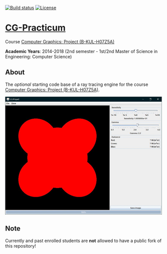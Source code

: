 [![Build status][s1]][tr] [![License][s2]][li]

[s1]: https://travis-ci.org/ComputerGraphicsResearchGroup/CGPracticum.svg?branch=master
[s2]: https://img.shields.io/badge/license-CGRG%201.0-blue.svg

[tr]: https://travis-ci.org/ComputerGraphicsResearchGroup/CGPracticum
[li]: https://raw.githubusercontent.com/ComputerGraphicsResearchGroup/CGPracticum/master/LICENSE.md

# [CG-Practicum](http://graphics.cs.kuleuven.be/courses/H07Z5a/opgave.html)

Course [Computer Graphics: Project (B-KUL-H07Z5A)](https://onderwijsaanbod.kuleuven.be/syllabi/n/H07Z5AN.htm#activetab=doelstellingen_idp1405792)

**Academic Years**: 2014-2018 (2nd semester - 1st/2nd Master of Science in Engineering: Computer Science)

## About

The *optional* starting code base of a ray tracing engine for the course [Computer Graphics: Project (B-KUL-H07Z5A)](https://onderwijsaanbod.kuleuven.be/syllabi/n/H07Z5AN.htm#activetab=doelstellingen_idp1405792).

<p align="center"><img src="res/Example.jpg" width="700"></p>

## Note

Currently and past enrolled students are **not** allowed to have a public fork of this repository!
